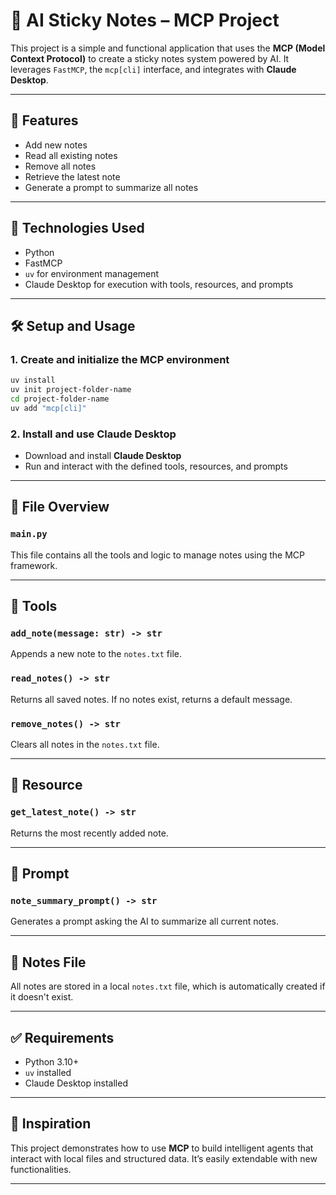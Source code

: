 # 📝 AI Sticky Notes – MCP Project

This project is a simple and functional application that uses the **MCP (Model Context Protocol)** to create a sticky notes system powered by AI. It leverages `FastMCP`, the `mcp[cli]` interface, and integrates with **Claude Desktop**.

---

## 🚀 Features

- Add new notes
- Read all existing notes
- Remove all notes
- Retrieve the latest note
- Generate a prompt to summarize all notes

---

## 🧰 Technologies Used

- Python
- FastMCP
- `uv` for environment management
- Claude Desktop for execution with tools, resources, and prompts

---

## 🛠️ Setup and Usage

### 1. Create and initialize the MCP environment

```bash
uv install
uv init project-folder-name
cd project-folder-name
uv add "mcp[cli]"
```

### 2. Install and use Claude Desktop

- Download and install **Claude Desktop**
- Run and interact with the defined tools, resources, and prompts

---

## 📁 File Overview

### `main.py`

This file contains all the tools and logic to manage notes using the MCP framework.

---

## 🔧 Tools

### `add_note(message: str) -> str`
Appends a new note to the `notes.txt` file.

### `read_notes() -> str`
Returns all saved notes. If no notes exist, returns a default message.

### `remove_notes() -> str`
Clears all notes in the `notes.txt` file.

---

## 🔗 Resource

### `get_latest_note() -> str`
Returns the most recently added note.

---

## 💬 Prompt

### `note_summary_prompt() -> str`
Generates a prompt asking the AI to summarize all current notes.

---

## 📄 Notes File

All notes are stored in a local `notes.txt` file, which is automatically created if it doesn't exist.

---

## ✅ Requirements

- Python 3.10+
- `uv` installed
- Claude Desktop installed

---

## 🧠 Inspiration

This project demonstrates how to use **MCP** to build intelligent agents that interact with local files and structured data. It’s easily extendable with new functionalities.

---
